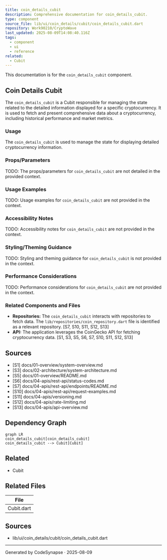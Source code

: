 ```yaml
---
title: coin_details_cubit
description: Comprehensive documentation for coin_details_cubit.
type: component
source_file: lib/ui/coin_details/cubit/coin_details_cubit.dart
repository: Work90210/CryptoWave
last_updated: 2025-08-09T14:08:40.116Z
tags:
  - component
  - ui
  - reference
related:
  - Cubit
---
```

This documentation is for the `coin_details_cubit` component.

## Coin Details Cubit

The `coin_details_cubit` is a Cubit responsible for managing the state related to the detailed information displayed for a specific cryptocurrency. It is used to fetch and present comprehensive data about a cryptocurrency, including historical performance and market metrics.

### Usage

The `coin_details_cubit` is used to manage the state for displaying detailed cryptocurrency information.

### Props/Parameters

TODO: The props/parameters for `coin_details_cubit` are not detailed in the provided context.

### Usage Examples

TODO: Usage examples for `coin_details_cubit` are not provided in the context.

### Accessibility Notes

TODO: Accessibility notes for `coin_details_cubit` are not provided in the context.

### Styling/Theming Guidance

TODO: Styling and theming guidance for `coin_details_cubit` is not provided in the context.

### Performance Considerations

TODO: Performance considerations for `coin_details_cubit` are not provided in the context.

### Related Components and Files

*   **Repositories:** The `coin_details_cubit` interacts with repositories to fetch data. The `lib/repositories/coin_repository.dart` file is identified as a relevant repository. [S7, S10, S11, S12, S13]
*   **API:** The application leverages the CoinGecko API for fetching cryptocurrency data. [S1, S3, S5, S6, S7, S10, S11, S12, S13]

## Sources

*   [S1] docs/01-overview/system-overview.md
*   [S3] docs/02-architecture/system-architecture.md
*   [S5] docs/01-overview/README.md
*   [S6] docs/04-apis/rest-api/status-codes.md
*   [S7] docs/04-apis/rest-api/endpoints/README.md
*   [S10] docs/04-apis/rest-api/request-examples.md
*   [S11] docs/04-apis/versioning.md
*   [S12] docs/04-apis/rate-limiting.md
*   [S13] docs/04-apis/api-overview.md

## Dependency Graph

```mermaid
graph LR
coin_details_cubit[coin_details_cubit]
coin_details_cubit --> Cubit[Cubit]
```


## Related
- Cubit

## Related Files

| File |
|---|
| Cubit.dart |

## Sources
- lib/ui/coin_details/cubit/coin_details_cubit.dart

---
Generated by CodeSynapse · 2025-08-09